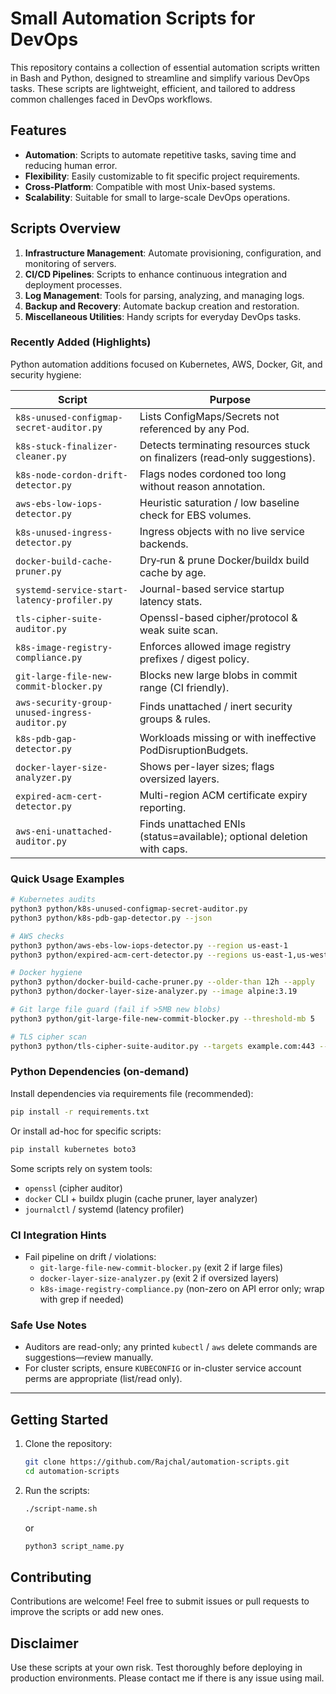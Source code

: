 # Small Automation Scripts for DevOps

This repository contains a collection of essential automation scripts written in Bash and Python, designed to streamline and simplify various DevOps tasks. These scripts are lightweight, efficient, and tailored to address common challenges faced in DevOps workflows.

## Features

- **Automation**: Scripts to automate repetitive tasks, saving time and reducing human error.
- **Flexibility**: Easily customizable to fit specific project requirements.
- **Cross-Platform**: Compatible with most Unix-based systems.
- **Scalability**: Suitable for small to large-scale DevOps operations.

## Scripts Overview

1. **Infrastructure Management**: Automate provisioning, configuration, and monitoring of servers.
2. **CI/CD Pipelines**: Scripts to enhance continuous integration and deployment processes.
3. **Log Management**: Tools for parsing, analyzing, and managing logs.
4. **Backup and Recovery**: Automate backup creation and restoration.
5. **Miscellaneous Utilities**: Handy scripts for everyday DevOps tasks.

### Recently Added (Highlights)

Python automation additions focused on Kubernetes, AWS, Docker, Git, and security hygiene:

| Script | Purpose |
|--------|---------|
| `k8s-unused-configmap-secret-auditor.py` | Lists ConfigMaps/Secrets not referenced by any Pod. |
| `k8s-stuck-finalizer-cleaner.py` | Detects terminating resources stuck on finalizers (read‑only suggestions). |
| `k8s-node-cordon-drift-detector.py` | Flags nodes cordoned too long without reason annotation. |
| `aws-ebs-low-iops-detector.py` | Heuristic saturation / low baseline check for EBS volumes. |
| `k8s-unused-ingress-detector.py` | Ingress objects with no live service backends. |
| `docker-build-cache-pruner.py` | Dry‑run & prune Docker/buildx build cache by age. |
| `systemd-service-start-latency-profiler.py` | Journal-based service startup latency stats. |
| `tls-cipher-suite-auditor.py` | Openssl-based cipher/protocol & weak suite scan. |
| `k8s-image-registry-compliance.py` | Enforces allowed image registry prefixes / digest policy. |
| `git-large-file-new-commit-blocker.py` | Blocks new large blobs in commit range (CI friendly). |
| `aws-security-group-unused-ingress-auditor.py` | Finds unattached / inert security groups & rules. |
| `k8s-pdb-gap-detector.py` | Workloads missing or with ineffective PodDisruptionBudgets. |
| `docker-layer-size-analyzer.py` | Shows per-layer sizes; flags oversized layers. |
| `expired-acm-cert-detector.py` | Multi-region ACM certificate expiry reporting. |
| `aws-eni-unattached-auditor.py` | Finds unattached ENIs (status=available); optional deletion with caps. |

### Quick Usage Examples

```bash
# Kubernetes audits
python3 python/k8s-unused-configmap-secret-auditor.py
python3 python/k8s-pdb-gap-detector.py --json

# AWS checks
python3 python/aws-ebs-low-iops-detector.py --region us-east-1
python3 python/expired-acm-cert-detector.py --regions us-east-1,us-west-2 --days 20

# Docker hygiene
python3 python/docker-build-cache-pruner.py --older-than 12h --apply
python3 python/docker-layer-size-analyzer.py --image alpine:3.19

# Git large file guard (fail if >5MB new blobs)
python3 python/git-large-file-new-commit-blocker.py --threshold-mb 5

# TLS cipher scan
python3 python/tls-cipher-suite-auditor.py --targets example.com:443 --full --json
```

### Python Dependencies (on-demand)

Install dependencies via requirements file (recommended):

```bash
pip install -r requirements.txt
```

Or install ad-hoc for specific scripts:

```bash
pip install kubernetes boto3
```

Some scripts rely on system tools:
- `openssl` (cipher auditor)
- `docker` CLI + buildx plugin (cache pruner, layer analyzer)
- `journalctl` / systemd (latency profiler)

### CI Integration Hints

- Fail pipeline on drift / violations:
    - `git-large-file-new-commit-blocker.py` (exit 2 if large files)
    - `docker-layer-size-analyzer.py` (exit 2 if oversized layers)
    - `k8s-image-registry-compliance.py` (non-zero on API error only; wrap with grep if needed)

### Safe Use Notes

- Auditors are read-only; any printed `kubectl` / `aws` delete commands are suggestions—review manually.
- For cluster scripts, ensure `KUBECONFIG` or in-cluster service account perms are appropriate (list/read only).

---

## Getting Started

1. Clone the repository:
    ```bash
    git clone https://github.com/Rajchal/automation-scripts.git
    cd automation-scripts
    ```

2. Run the scripts:
    ```bash
    ./script-name.sh
    ```
    or
    ```bash
    python3 script_name.py
    ```

## Contributing

Contributions are welcome! Feel free to submit issues or pull requests to improve the scripts or add new ones.


## Disclaimer

Use these scripts at your own risk. Test thoroughly before deploying in production environments. Please contact me if there is any issue using mail.

